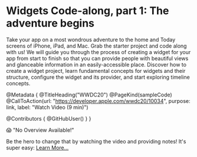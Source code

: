# Widgets Code-along, part 1: The adventure begins

Take your app on a most wondrous adventure to the home and Today screens of iPhone, iPad, and Mac. Grab the starter project and code along with us! We will guide you through the process of creating a widget for your app from start to finish so that you can provide people with beautiful views and glanceable information in an easily-accessible place. Discover how to create a widget project, learn fundamental concepts for widgets and their structure, configure the widget and its provider, and start exploring timeline concepts.

@Metadata {
   @TitleHeading("WWDC20")
   @PageKind(sampleCode)
   @CallToAction(url: "https://developer.apple.com/wwdc20/10034", purpose: link, label: "Watch Video (9 min)")

   @Contributors {
      @GitHubUser(<replace this with your GitHub handle>)
   }
}

😱 "No Overview Available!"

Be the hero to change that by watching the video and providing notes! It's super easy:
 [Learn More…](https://wwdcnotes.github.io/WWDCNotes/documentation/wwdcnotes/contributing)
